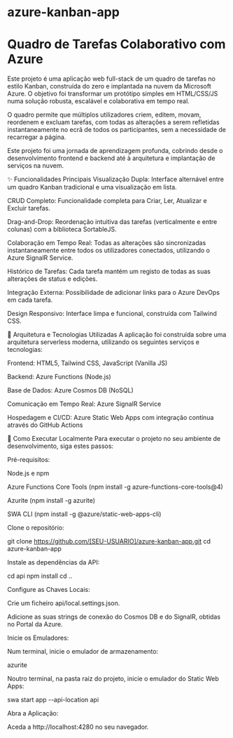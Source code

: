 # azure-kanban-app
# Quadro de Tarefas Colaborativo com Azure
Este projeto é uma aplicação web full-stack de um quadro de tarefas no estilo Kanban, construída do zero e implantada na nuvem da Microsoft Azure. O objetivo foi transformar um protótipo simples em HTML/CSS/JS numa solução robusta, escalável e colaborativa em tempo real.

O quadro permite que múltiplos utilizadores criem, editem, movam, reordenem e excluam tarefas, com todas as alterações a serem refletidas instantaneamente no ecrã de todos os participantes, sem a necessidade de recarregar a página.

Este projeto foi uma jornada de aprendizagem profunda, cobrindo desde o desenvolvimento frontend e backend até à arquitetura e implantação de serviços na nuvem.

✨ Funcionalidades Principais
Visualização Dupla: Interface alternável entre um quadro Kanban tradicional e uma visualização em lista.

CRUD Completo: Funcionalidade completa para Criar, Ler, Atualizar e Excluir tarefas.

Drag-and-Drop: Reordenação intuitiva das tarefas (verticalmente e entre colunas) com a biblioteca SortableJS.

Colaboração em Tempo Real: Todas as alterações são sincronizadas instantaneamente entre todos os utilizadores conectados, utilizando o Azure SignalR Service.

Histórico de Tarefas: Cada tarefa mantém um registo de todas as suas alterações de status e edições.

Integração Externa: Possibilidade de adicionar links para o Azure DevOps em cada tarefa.

Design Responsivo: Interface limpa e funcional, construída com Tailwind CSS.

🚀 Arquitetura e Tecnologias Utilizadas
A aplicação foi construída sobre uma arquitetura serverless moderna, utilizando os seguintes serviços e tecnologias:

Frontend: HTML5, Tailwind CSS, JavaScript (Vanilla JS)

Backend: Azure Functions (Node.js)

Base de Dados: Azure Cosmos DB (NoSQL)

Comunicação em Tempo Real: Azure SignalR Service

Hospedagem e CI/CD: Azure Static Web Apps com integração contínua através do GitHub Actions

🔧 Como Executar Localmente
Para executar o projeto no seu ambiente de desenvolvimento, siga estes passos:

Pré-requisitos:

Node.js e npm

Azure Functions Core Tools (npm install -g azure-functions-core-tools@4)

Azurite (npm install -g azurite)

SWA CLI (npm install -g @azure/static-web-apps-cli)

Clone o repositório:

git clone https://github.com/[SEU-USUARIO]/azure-kanban-app.git
cd azure-kanban-app

Instale as dependências da API:

cd api
npm install
cd ..

Configure as Chaves Locais:

Crie um ficheiro api/local.settings.json.

Adicione as suas strings de conexão do Cosmos DB e do SignalR, obtidas no Portal da Azure.

Inicie os Emuladores:

Num terminal, inicie o emulador de armazenamento:

azurite

Noutro terminal, na pasta raiz do projeto, inicie o emulador do Static Web Apps:

swa start app --api-location api

Abra a Aplicação:

Aceda a http://localhost:4280 no seu navegador.
